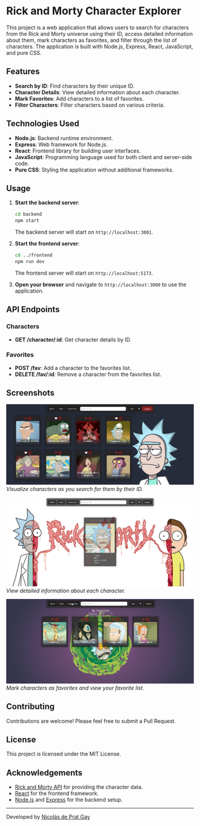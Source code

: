 # Rick and Morty Character Explorer

This project is a web application that allows users to search for characters from the Rick and Morty universe using their ID, access detailed information about them, mark characters as favorites, and filter through the list of characters. The application is built with Node.js, Express, React, JavaScript, and pure CSS.

## Features

- **Search by ID**: Find characters by their unique ID.
- **Character Details**: View detailed information about each character.
- **Mark Favorites**: Add characters to a list of favorites.
- **Filter Characters**: Filter characters based on various criteria.

## Technologies Used

- **Node.js**: Backend runtime environment.
- **Express**: Web framework for Node.js.
- **React**: Frontend library for building user interfaces.
- **JavaScript**: Programming language used for both client and server-side code.
- **Pure CSS**: Styling the application without additional frameworks.

## Usage

1. **Start the backend server**:

   ```sh
   cd backend
   npm start
   ```

   The backend server will start on `http://localhost:3001`.

2. **Start the frontend server**:

   ```sh
   cd ../frontend
   npm run dev
   ```

   The frontend server will start on `http://localhost:5173`.

3. **Open your browser** and navigate to `http://localhost:3000` to use the application.

## API Endpoints

### Characters

- **GET /character/:id**: Get character details by ID.

### Favorites

- **POST /fav**: Add a character to the favorites list.
- **DELETE /fav/:id**: Remove a character from the favorites list.

## Screenshots

![Search by ID](./front/src/assets/RnM%20Home.png)
_Visualize characters as you search for them by their ID._

![Character Details](./front/src/assets/RnM%20Detail.png)
_View detailed information about each character._

![Favorites](./front/src/assets/RnM%20Favorites.png)
_Mark characters as favorites and view your favorite list._

## Contributing

Contributions are welcome! Please feel free to submit a Pull Request.

## License

This project is licensed under the MIT License.

## Acknowledgements

- [Rick and Morty API](https://rickandmortyapi.com/) for providing the character data.
- [React](https://reactjs.org/) for the frontend framework.
- [Node.js](https://nodejs.org/) and [Express](https://expressjs.com/) for the backend setup.

---

Developed by <a href="https://www.linkedin.com/in/ndepratg/" target="_blank">Nicolás de Prat Gay</a>
